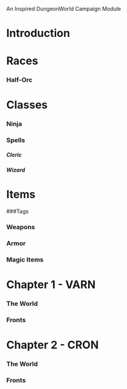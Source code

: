 An Inspired DungeonWorld Campaign Module

# Introduction

# Races
### Half-Orc
  
# Classes
### Ninja
### Spells
##### Cleric
##### Wizard
    
# Items
###Tags
### Weapons
### Armor
### Magic Items
  
# Chapter 1 - VARN
### The World
### Fronts

# Chapter 2 - CRON
### The World
### Fronts
